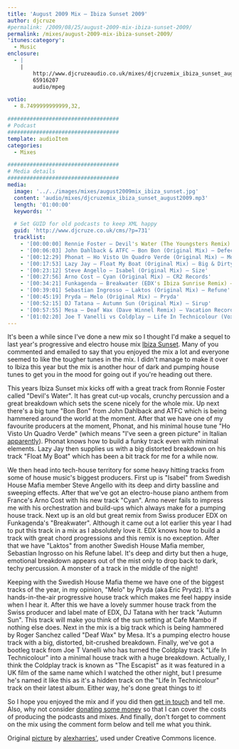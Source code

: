 ```yaml
---
title: 'August 2009 Mix – Ibiza Sunset 2009'
author: djcruze
#permalink: /2009/08/25/august-2009-mix-ibiza-sunset-2009/
permalink: /mixes/august-2009-mix-ibiza-sunset-2009/
'itunes:category':
  - Music
enclosure:
  - |
    |
        http://www.djcruzeaudio.co.uk/mixes/djcruzemix_ibiza_sunset_august2009.mp3
        65916207
        audio/mpeg

votio:
  - 8.7499999999999,32,

###################################
# Podcast
###################################
template: audioItem
categories:
  - Mixes

###################################
# Media details
###################################
media:
  image: '../../images/mixes/august2009mix_ibiza_sunset.jpg'
  content: 'audio/mixes/djcruzemix_ibiza_sunset_august2009.mp3'
  length: '01:00:00'
  keywords: ''

  # Set GUID for old podcasts to keep XML happy
  guid: 'http://www.djcruze.co.uk/cms/?p=731'
  tracklist:
    - '[00:00:00] Rennie Foster – Devil's Water (The Youngsters Remix) – Rebirth'
    - '[00:06:03] John Dahlback & ATFC – Bon Bon (Original Mix) – Defected'
    - '[00:12:29] Phonat – Ho Visto Un Quadro Verde (Original Mix) – Mofo Hifi'
    - '[00:17:53] Lazy Jay – Float My Boat (Original Mix) – Big & Dirty'
    - '[00:23:12] Steve Angello – Isabel (Original Mix) – Size'
    - '[00:27:56] Arno Cost – Cyan (Original Mix) – CR2 Records'
    - '[00:34:21] Funkagenda – Breakwater (EDX's Ibiza Sunrise Remix) – Toolroom'
    - '[00:39:01] Sebastian Ingrosso – Laktos (Original Mix) – Refune'
    - '[00:45:19] Pryda – Melo (Original Mix) – Pryda'
    - '[00:52:15] DJ Tatana – Autumn Sun (Original Mix) – Sirup'
    - '[00:57:55] Mesa – Deaf Wax (Dave Winnel Remix) – Vacation Records'
    - '[01:02:20] Joe T Vanelli vs Coldplay – Life In Technicolour (Vox Mix Funkfinders Edit) – CDR'
---
```


It's been a while since I've done a new mix so I thought I'd make a sequel to last year's progressive and electro house mix [Ibiza Sunset][2]. Many of you commented and emailed to say that you enjoyed the mix a lot and everyone seemed to like the tougher tunes in the mix. I didn't manage to make it over to Ibiza this year but the mix is another hour of dark and pumping house tunes to get you in the mood for going out if you're heading out there.

This years Ibiza Sunset mix kicks off with a great track from Ronnie Foster called "Devil's Water". It has great cut-up vocals, crunchy percussion and a great breakdown which sets the scene nicely for the whole mix. Up next there's a big tune "Bon Bon" from John Dahlback and ATFC which is being hammered around the world at the moment. After that we have one of my favourite producers at the moment, Phonat, and his minimal house tune "Ho Visto Un Quadro Verde" (which means "I've seen a green picture" in Italian [apparently][3]). Phonat knows how to build a funky track even with minimal elements. Lazy Jay then supplies us with a big distorted breakdown on his track "Float My Boat" which has been a bit track for me for a while now.

We then head into tech-house territory for some heavy hitting tracks from some of house music's biggest producers. First up is "Isabel" from Swedish House Mafia member Steve Angello with its deep and dirty bassline and sweeping effects. After that we've got an electro-house piano anthem from France's Arno Cost with his new track "Cyan". Arno never fails to impress me with his orchestration and build-ups which always make for a pumping house track. Next up is an old but great remix from Swiss producer EDX on Funkagenda's "Breakwater". Although it came out a lot earlier this year I had to put this track in a mix as I absolutely love it. EDX knows how to build a track with great chord progressions and this remix is no exception. After that we have "Laktos" from another Swedish House Mafia member, Sebastian Ingrosso on his Refune label. It's deep and dirty but then a huge, emotional breakdown appears out of the mist only to drop back to dark, techy percussion. A monster of a track in the middle of the night!

Keeping with the Swedish House Mafia theme we have one of the biggest tracks of the year, in my opinion, "Melo" by Pryda (aka Eric Prydz). It's a hands-in-the-air progressive house track which makes me feel happy inside when I hear it. After this we have a lovely summer house track from the Swiss producer and label mate of EDX, DJ Tatana with her track "Autumn Sun". This track will make you think of the sun setting at Cafe Mambo if nothing else does. Next in the mix is a big track which is being hammered by Roger Sanchez called "Deaf Wax" by Mesa. It's a pumping electro house track with a big, distorted, bit-crushed breakdown. Finally, we've got a bootleg track from Joe T Vanelli who has turned the Coldplay track "Life In Technicolour" into a minimal house track with a huge breakdown. Actually, I think the Coldplay track is known as "The Escapist" as it was featured in a UK film of the same name which I watched the other night, but I presume he's named it like this as it's a hidden track on the "Life In Technicolour" track on their latest album. Either way, he's done great things to it!

So I hope you enjoyed the mix and if you did then [get in touch][4] and tell me. Also, why not consider [donating some money][5] so that I can cover the costs of producing the podcasts and mixes. And finally, don't forget to comment on the mix using the comment form below and tell me what you think.

Original [picture][8] by [alexharries'][9], used under Creative Commons licence.

[1]: http://www.djcruze.co.uk/cms/wp-content/uploads/2009/08/august2009mix_ibiza_sunset.jpg
[2]: http://www.djcruze.co.uk/cms/2008/07/23/july-2008-mix-ibiza-sunset/
[3]: http://www.mofohifi.com/site/?p=357
[4]: /cms/contact/
[5]: http://www.dreamhost.com/donate.cgi?id=8244
[6]: http://www.djcruze.co.uk/cms/wp-content/DownloadButton.gif
[7]: http://www.djcruzeaudio.co.uk/mixes/djcruzemix_ibiza_sunset_august2009.mp3
[8]: http://www.flickr.com/photos/alexharries/2754859516/
[9]: http://www.flickr.com/photos/alexharries/
